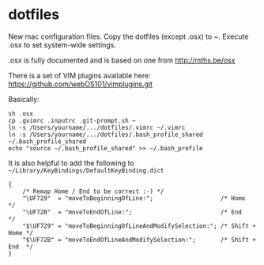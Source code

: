 dotfiles
========

New mac configuration files.  Copy the dotfiles (except .osx) to ~.  Execute .osx to set system-wide settings.

.osx is fully documented and is based on one from http://mths.be/osx

There is a set of VIM plugins available here: https://github.com/webOS101/vimplugins.git

Basically:

    sh .osx
    cp .gvimrc .inputrc .git-prompt.sh ~
    ln -s /Users/yourname/.../dotfiles/.vimrc ~/.vimrc
	ln -s /Users/yourname/.../dotfiles/.bash_profile_shared ~/.bash_profile_shared
    echo "source ~/.bash_profile_shared" >> ~/.bash_profile

It is also helpful to add the following to `~/Library/KeyBindings/DefaultKeyBinding.dict`

```
{
    /* Remap Home / End to be correct :-) */
    "\UF729"  = "moveToBeginningOfLine:";                   /* Home         */
    "\UF72B"  = "moveToEndOfLine:";                         /* End          */
    "$\UF729" = "moveToBeginningOfLineAndModifySelection:"; /* Shift + Home */
    "$\UF72B" = "moveToEndOfLineAndModifySelection:";       /* Shift + End  */
}
```
